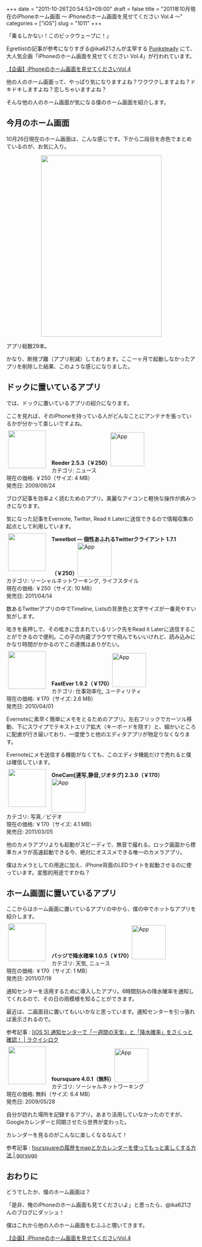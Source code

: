 +++
date = "2011-10-26T20:54:53+09:00"
draft = false
title = "2011年10月現在のiPhoneホーム画面 〜 iPhoneのホーム画面を見せてください Vol.4 〜"
categories = ["iOS"]
slug = "1011"
+++

「乗るしかない！このビックウェーブに！」

Egretlistの記事が参考になりすぎる@ika621さんが主宰する <a href="http://punksteady.com/" target="_blank">Punksteady</a> にて、大人気企画「iPhoneのホーム画面を見せてください Vol.4」が行われています。

<a href="http://punksteady.com/2011/10/26/iphone-home4/" target="_blank">【企画】iPhoneのホーム画面を見せてくださいVol.4</a>

他の人のホーム画面って、やっぱり気になりますよね？ワクワクしますよね？ドキドキしますよね？恋しちゃいますよね？

そんな他の人のホーム画面が気になる僕のホーム画面を紹介します。

<h2>今月のホーム画面</h2>

10月26日現在のホーム画面は、こんな感じです。下から二段目を赤色でまとめているのが、お気に入り。

<img style="display:block; margin-left:auto; margin-right:auto;" src="/images/2011/11/1011_1.png" border="0" width="320" height="480" />

アプリ総数29本。

かなり、断捨プ離（アプリ削減）しております。ここ一ヶ月で起動しなかったアプリを削除した結果、このような感じになりました。

<h2>ドックに置いているアプリ</h2>

では、ドックに置いているアプリの紹介になります。

ここを見れば、そのiPhoneを持っている人がどんなことにアンテナを張っているかが分かって楽しいですよね。

<a href="https://itunes.apple.com/jp/app/id325502379?mt=8&uo=4&at=11l3RT" target="_blank" rel="nofollow"><img width="100" class="alignleft" align="left" src="http://a1.mzstatic.com/us/r1000/075/Purple/ce/0f/10/mzl.dbaprevm.100x100-75.png" style="margin: -5px 15px 1px 5px;"></a><strong> Reeder 2.5.3（￥250）</strong><a href="https://itunes.apple.com/jp/app/id325502379?mt=8&uo=4&at=11l3RT" target="_blank" rel="nofollow"><img src="/images/2012/12/viewinitunes_jp.png" style="vertical-align:bottom;" width="90" alt="App"></a><br> カテゴリ: ニュース<br> 現在の価格: ￥250（サイズ: 4 MB）<br> 発売日: 2009/09/24<br style="clear: both;">

ブログ記事を効率よく読むためのアプリ。美麗なアイコンと軽快な操作が病みつきになります。

気になった記事をEvernote, Twitter, Read it Laterに送信できるので情報収集の起点として利用しています。

<a href="https://itunes.apple.com/jp/app/id428851691?mt=8&uo=4&at=11l3RT" target="_blank" rel="nofollow"><img width="100" class="alignleft" align="left" src="http://a3.mzstatic.com/us/r1000/104/Purple/79/78/b2/mzl.ktnfzzzm.100x100-75.png" style="margin: -5px 15px 1px 5px;"></a><strong> Tweetbot — 個性あふれるTwitterクライアント 1.7.1（￥250）</strong><a href="https://itunes.apple.com/jp/app/id428851691?mt=8&uo=4&at=11l3RT" target="_blank" rel="nofollow"><img src="/images/2012/12/viewinitunes_jp.png" style="vertical-align:bottom;" width="90" alt="App"></a><br> カテゴリ: ソーシャルネットワーキング, ライフスタイル<br> 現在の価格: ￥250（サイズ: 10 MB）<br> 発売日: 2011/04/14<br style="clear: both;">

数あるTwitterアプリの中でTimeline, Listsの背景色と文字サイズが一番見やすい気がします。

呟きを長押しで、その呟きに含まれているリンク先をRead it Laterに送信することができるので便利。この子の内蔵ブラウザで飛んでもいいけれど、読み込みにかなり時間がかかるのでこの連携はありがたい。

<a href="https://itunes.apple.com/jp/app/id364580273?mt=8&uo=4&at=11l3RT" target="_blank" rel="nofollow"><img width="100" class="alignleft" align="left" src="http://a5.mzstatic.com/us/r1000/105/Purple/d5/30/30/mzl.hhfcpjhs.100x100-75.png" style="margin: -5px 15px 1px 5px;"></a><strong> FastEver 1.9.2（￥170）</strong><a href="https://itunes.apple.com/jp/app/id364580273?mt=8&uo=4&at=11l3RT" target="_blank" rel="nofollow"><img src="/images/2012/12/viewinitunes_jp.png" style="vertical-align:bottom;" width="90" alt="App"></a><br> カテゴリ: 仕事効率化, ユーティリティ<br> 現在の価格: ￥170（サイズ: 2.6 MB）<br> 発売日: 2010/04/01<br style="clear: both;">

Evernoteに素早く簡単にメモをとるためのアプリ。左右フリックでカーソル移動、下にスワイプでテキストエリア拡大（キーボードを隠す）と、細かいところに配慮が行き届いており、一度使うと他のエディタアプリが物足りなくなります。

Evernoteにメモ送信する機能がなくても、このエディタ機能だけで売れると僕は確信しています。

<a href="https://itunes.apple.com/jp/app/id422845617?mt=8&uo=4&at=11l3RT" target="_blank" rel="nofollow"><img width="100" class="alignleft" align="left" src="http://a3.mzstatic.com/us/r1000/094/Purple/3b/e6/91/mzl.cgfwjjxt.100x100-75.png" style="margin: -5px 15px 1px 5px;"></a><strong> OneCam[連写,静音,ジオタグ] 2.3.0（￥170）</strong><a href="https://itunes.apple.com/jp/app/id422845617?mt=8&uo=4&at=11l3RT" target="_blank" rel="nofollow"><img src="/images/2012/12/viewinitunes_jp.png" style="vertical-align:bottom;" width="90" alt="App"></a><br> カテゴリ: 写真／ビデオ<br> 現在の価格: ￥170（サイズ: 4.1 MB）<br> 発売日: 2011/03/05<br style="clear: both;">

他のカメラアプリよりも起動がスピーディで、無音で撮れる。ロック画面から標準カメラが高速起動できる今、絶対にオススメできる唯一のカメラアプリ。

僕はカメラとしての用途に加え、iPhone背面のLEDライトを起動させるのに使っています。変態的用途ですかね？

<h2>ホーム画面に置いているアプリ</h2>

ここからはホーム画面に置いているアプリの中から、僕の中でホットなアプリを紹介します。

<a href="https://itunes.apple.com/jp/app/id449430946?mt=8&uo=4&at=11l3RT" target="_blank" rel="nofollow"><img width="100" class="alignleft" align="left" src="http://a3.mzstatic.com/us/r1000/100/Purple/19/0c/e5/mzl.nvhampvz.100x100-75.png" style="margin: -5px 15px 1px 5px;"></a><strong> バッジで降水確率 1.0.5（￥170）</strong><a href="https://itunes.apple.com/jp/app/id449430946?mt=8&uo=4&at=11l3RT" target="_blank" rel="nofollow"><img src="/images/2012/12/viewinitunes_jp.png" style="vertical-align:bottom;" width="90" alt="App"></a><br> カテゴリ: 天気, ニュース<br> 現在の価格: ￥170（サイズ: 1 MB）<br> 発売日: 2011/07/19<br style="clear: both;">

通知センターを活用するために導入したアプリ。6時間刻みの降水確率を通知してくれるので、その日の雨模様を知ることができます。

最近は、二画面目に置いてもいいかなと思っています。通知センターを引っ張れば表示されるので。

参考記事 : <a href="http://rakuishi.com/iphone/921/" target="_blank">[iOS 5] 通知センターで「一週間の天気」と「降水確率」をさくっと確認！ | ラクイシロク</a>

<a href="https://itunes.apple.com/jp/app/id306934924?mt=8&uo=4&at=11l3RT" target="_blank" rel="nofollow"><img width="100" class="alignleft" align="left" src="http://a3.mzstatic.com/us/r1000/096/Purple/8b/72/c5/mzl.injmxxao.100x100-75.png" style="margin: -5px 15px 1px 5px;"></a><strong> foursquare 4.0.1（無料）</strong><a href="https://itunes.apple.com/jp/app/id306934924?mt=8&uo=4&at=11l3RT" target="_blank" rel="nofollow"><img src="/images/2012/12/viewinitunes_jp.png" style="vertical-align:bottom;" width="90" alt="App"></a><br> カテゴリ: ソーシャルネットワーキング<br> 現在の価格: 無料（サイズ: 6.4 MB）<br> 発売日: 2009/05/28<br style="clear: both;">

自分が訪れた場所を記録するアプリ。あまり活用していなかったのですが、Googleカレンダーと同期させたら世界が変わった。

カレンダーを見るのがこんなに楽しくなるなんて！

参考記事 : <a href="http://goryugo.com/20100326/foursquare%E3%81%AE%E5%B1%A5%E6%AD%B4%E3%82%92map%E3%81%A8%E3%81%8B%E3%82%AB%E3%83%AC%E3%83%B3%E3%83%80%E3%83%BC%E3%82%92%E4%BD%BF%E3%81%A3%E3%81%A6%E3%82%82%E3%81%A3%E3%81%A8%E6%A5%BD%E3%81%97/" target="_blank">foursquareの履歴をmapとかカレンダーを使ってもっと楽しくする方法 | goryugo</a>

<h2>おわりに</h2>

どうでしたか、僕のホーム画面は？

「是非、俺のiPhoneのホーム画面も見てくださいよ」と思ったら、@ika621さんのブログにダッシュ！

僕はこれから他の人のホーム画面をむふふと覗いてきます。

<a href="http://punksteady.com/2011/10/26/iphone-home4/" target="_blank">【企画】iPhoneのホーム画面を見せてくださいVol.4</a>
